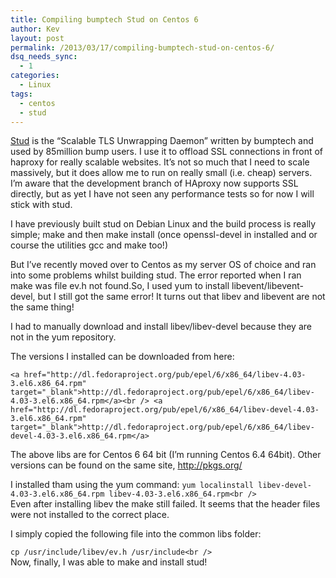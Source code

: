 ```yaml
---
title: Compiling bumptech Stud on Centos 6
author: Kev
layout: post
permalink: /2013/03/17/compiling-bumptech-stud-on-centos-6/
dsq_needs_sync:
  - 1
categories:
  - Linux
tags:
  - centos
  - stud
---
```

<a href="https://github.com/bumptech/stud" target="_blank">Stud</a> is the &#8220;Scalable TLS Unwrapping Daemon&#8221; written by bumptech and used by 85million bump users. I use it to offload SSL connections in front of haproxy for really scalable websites. It&#8217;s not so much that I need to scale massively, but it does allow me to run on really small (i.e. cheap) servers. I&#8217;m aware that the development branch of HAproxy now supports SSL directly, but as yet I have not seen any performance tests so for now I will stick with stud.

I have previously built stud on Debian Linux and the build process is really simple; make and then make install (once openssl-devel in installed and or course the utilities gcc and make too!)

But I&#8217;ve recently moved over to Centos as my server OS of choice and ran into some problems whilst building stud. The error reported when I ran make was file ev.h not found.<!--more-->So, I used yum to install libevent/libevent-devel, but I still got the same error! It turns out that libev and libevent are not the same thing!

I had to manually download and install libev/libev-devel because they are not in the yum repository.

The versions I installed can be downloaded from here:

`<a href="http://dl.fedoraproject.org/pub/epel/6/x86_64/libev-4.03-3.el6.x86_64.rpm" target="_blank">http://dl.fedoraproject.org/pub/epel/6/x86_64/libev-4.03-3.el6.x86_64.rpm</a><br />
<a href="http://dl.fedoraproject.org/pub/epel/6/x86_64/libev-devel-4.03-3.el6.x86_64.rpm" target="_blank">http://dl.fedoraproject.org/pub/epel/6/x86_64/libev-devel-4.03-3.el6.x86_64.rpm</a>`

The above libs are for Centos 6 64 bit (I&#8217;m running Centos 6.4 64bit). Other versions can be found on the same site, <a href="http://pkgs.org/" target="_blank">http://pkgs.org/</a>

I installed tham using the yum command: `yum localinstall libev-devel-4.03-3.el6.x86_64.rpm libev-4.03-3.el6.x86_64.rpm<br />
`  
Even after installing libev the make still failed. It seems that the header files were not installed to the correct place.

I simply copied the following file into the common libs folder:

`cp /usr/include/libev/ev.h /usr/include<br />
`  
Now, finally, I was able to make and install stud!